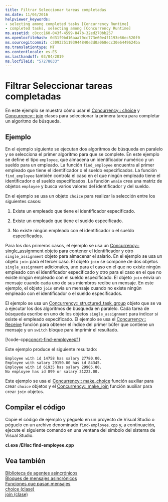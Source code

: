 ```yaml
---
title: Filtrar Seleccionar tareas completadas
ms.date: 11/04/2016
helpviewer_keywords:
- selecting among completed tasks [Concurrency Runtime]
- completed tasks, selecting among [Concurrency Runtime]
ms.assetid: c8ccc160-043f-4599-847b-32ed270bb257
ms.openlocfilehash: 0d31f9bd16aaa70cc773e60e4f1193e66ec520f0
ms.sourcegitcommit: c3093251193944840e3d0a068ecc30e6449624ba
ms.translationtype: MT
ms.contentlocale: es-ES
ms.lasthandoff: 03/04/2019
ms.locfileid: "57278033"
---
```

# <a name="how-to-select-among-completed-tasks"></a>Filtrar Seleccionar tareas completadas

En este ejemplo se muestra cómo usar el [Concurrency:: choice](../../parallel/concrt/reference/choice-class.md) y [Concurrency:: join](../../parallel/concrt/reference/join-class.md) clases para seleccionar la primera tarea para completar un algoritmo de búsqueda.

## <a name="example"></a>Ejemplo

En el ejemplo siguiente se ejecutan dos algoritmos de búsqueda en paralelo y se selecciona el primer algoritmo para que se complete. En este ejemplo se define el tipo `employee`, que almacena un identificador numérico y un sueldo para un empleado. La función `find_employee` encuentra al primer empleado que tiene el identificador o el sueldo especificados. La función `find_employee` también controla el caso en el que ningún empleado tiene el identificador o el sueldo especificados. La función `wmain` crea una matriz de objetos `employee` y busca varios valores del identificador y del sueldo.

En el ejemplo se usa un objeto `choice` para realizar la selección entre los siguientes casos:

1. Existe un empleado que tiene el identificador especificado.

1. Existe un empleado que tiene el sueldo especificado.

1. No existe ningún empleado con el identificador o el sueldo especificados.

Para los dos primeros casos, el ejemplo se usa un [Concurrency:: single_assignment](../../parallel/concrt/reference/single-assignment-class.md) objeto para contener el identificador y otro `single_assignment` objeto para almacenar el salario. En el ejemplo se usa un objeto `join` para el tercer caso. El objeto `join` se compone de dos objetos `single_assignment` adicionales, uno para el caso en el que no existe ningún empleado con el identificador especificado y otro para el caso en el que no existe ningún empleado con el sueldo especificado. El objeto `join` envía un mensaje cuando cada uno de sus miembros recibe un mensaje. En este ejemplo, el objeto `join` envía un mensaje cuando no existe ningún empleado con el identificador o el sueldo especificados.

El ejemplo se usa un [Concurrency:: structured_task_group](../../parallel/concrt/reference/structured-task-group-class.md) objeto que se va a ejecutar los dos algoritmos de búsqueda en paralelo. Cada tarea de búsqueda escribe en uno de los objetos `single_assignment` para indicar si existe el empleado especificado. El ejemplo se usa el [Concurrency:: Receive](reference/concurrency-namespace-functions.md#receive) función para obtener el índice del primer búfer que contiene un mensaje y un `switch` bloque para imprimir el resultado.

[!code-cpp[concrt-find-employee#1](../../parallel/concrt/codesnippet/cpp/how-to-select-among-completed-tasks_1.cpp)]

Este ejemplo produce el siguiente resultado:

```Output
Employee with id 14758 has salary 27780.00.
Employee with salary 29150.00 has id 84345.
Employee with id 61935 has salary 29905.00.
No employee has id 899 or salary 31223.00.
```

Este ejemplo se usa el [Concurrency:: make_choice](reference/concurrency-namespace-functions.md#make_choice) función auxiliar para crear `choice` objetos y el [Concurrency:: make_join](reference/concurrency-namespace-functions.md#make_join) función auxiliar para crear `join` objetos.

## <a name="compiling-the-code"></a>Compilar el código

Copie el código de ejemplo y péguelo en un proyecto de Visual Studio o péguelo en un archivo denominado `find-employee.cpp` y, a continuación, ejecute el siguiente comando en una ventana del símbolo del sistema de Visual Studio.

**cl.exe /EHsc find-employee.cpp**

## <a name="see-also"></a>Vea también

[Biblioteca de agentes asincrónicos](../../parallel/concrt/asynchronous-agents-library.md)<br/>
[Bloques de mensajes asincrónicos](../../parallel/concrt/asynchronous-message-blocks.md)<br/>
[Funciones que pasan mensajes](../../parallel/concrt/message-passing-functions.md)<br/>
[choice (clase)](../../parallel/concrt/reference/choice-class.md)<br/>
[join (clase)](../../parallel/concrt/reference/join-class.md)
